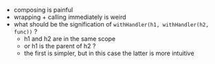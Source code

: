 - composing is painful
- wrapping + calling immediately is weird
- what should be the signification of `withHandler(h1, withHandler(h2, func))` ?
  - h1 and h2 are in the same scope
  - or h1 is the parent of h2 ?
  - the first is simpler, but in this case the latter is more intuitive
